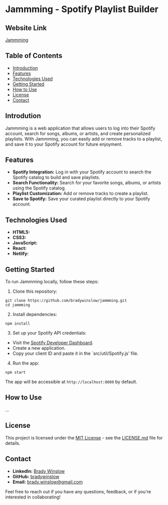 # Jammming - Spotify Playlist Builder

## Website Link
[Jammming](https://curious-salamander-cadf27.netlify.app)

## Table of Contents
- [Introduction](#introduction)
- [Features](#features)
- [Technologies Used](#technologies-used)
- [Getting Started](#getting-started)
- [How to Use](#how-to-use)
- [License](#license)
- [Contact](#contact)

## Introdution
Jammming is a web application that allows users to log into their Spotify account, search for songs, albums, or artists, and create personalized playlists. With Jammming, you can easily add or remove tracks to a playlist, and save it to your Spotify account for future enjoyment.

## Features
- **Spotify Integration:** Log in with your Spotify account to search the Spotify catalog to build and save playlists.
- **Search Functionality:** Search for your favorite songs, albums, or artists using the Spotify catalog.
- **Playlist Customization:** Add or remove tracks to create a playlist.
- **Save to Spotify:** Save your curated playlist directly to your Spotify account.

## Technologies Used
- **HTML5:**
- **CSS3:**
- **JavaScript:**
- **React:**
- **Netlify:**

## Getting Started
To run Jammming locally, follow these steps:

1. Clone this repository:

```
git clone https://github.com/bradywinslow/jammming.git
cd jammming
```

2. Install dependencies:

```
npm install
```

3. Set up your Spotify API credentials:
- Visit the [Spotify Developer Dashboard](https://developer.spotify.com).
- Create a new application.
- Copy your client ID and paste it in the `src/util/Spotify.js' file.

4. Run the app:

```
npm start
```

The app will be accessible at `http://localhost:8080` by default.
## How to Use
...

## License
This project is licensed under the [MIT License](LICENSE.md) - see the [LICENSE.md](LICENSE.md) file for details.

## Contact
- **LinkedIn:** [Brady Winslow](https://www.linkedin.com/in/bradywinslow/)
- **GitHub:** [bradywinslow](https://github.com/bradywinslow)
- **Email:** brady.winslow@gmail.com

Feel free to reach out if you have any questions, feedback, or if you're interested in collaborating!
